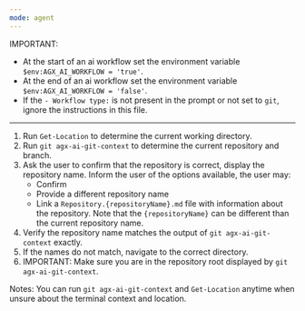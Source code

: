 ```yaml
---
mode: agent
---
```

IMPORTANT:
- At the start of an ai workflow set the environment variable `$env:AGX_AI_WORKFLOW = 'true'`.
- At the end of an ai workflow set the environment variable `$env:AGX_AI_WORKFLOW = 'false'`.
- If the `- Workflow type:` is not present in the prompt or not set to `git`, ignore the instructions in this file.

---

1. Run `Get-Location` to determine the current working directory.
2. Run `git agx-ai-git-context` to determine the current repository and branch.
3. Ask the user to confirm that the repository is correct, display the repository name.
   Inform the user of the options available, the user may:
   - Confirm
   - Provide a different repository name
   - Link a `Repository.{repositoryName}.md` file with information about the repository.
     Note that the `{repositoryName}` can be different than the current repository name.
4. Verify the repository name matches the output of `git agx-ai-git-context` exactly.
5. If the names do not match, navigate to the correct directory.
6. IMPORTANT: Make sure you are in the repository root displayed by `git agx-ai-git-context`.

Notes: You can run `git agx-ai-git-context` and `Get-Location` anytime when unsure about the terminal context and location.
